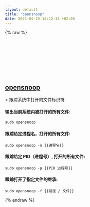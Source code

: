 ```yaml
---
layout: default
title: "opensnoop"
date: 2021-06-25 18:12:13 +02:00
---
```

{% raw %}
<h2 id="opensnoop">
  <a href="/zh/osx/opensnoop.html">opensnoop</a> <a href="#opensnoop"><svg class="icon">
    <use href="/assets/images/unicode_sprite.svg#link" />
  </svg></a>
</h2>
> 跟踪系统中打开的文件标识符.

#### 输出当前系统内被打开的所有文件:
```shell
sudo opensnoop
```
#### 跟踪给定进程名，打开的所有文件:
```shell
sudo opensnoop -n {{进程名}}
```
#### 跟踪给定 PID（进程号）, 打开的所有文件:
```shell
sudo opensnoop -p {{PID 进程号}}
```
#### 跟踪打开了指定文件的继承:
```shell
sudo opensnoop -f {{路径 / 文件}}
```
{% endraw %}